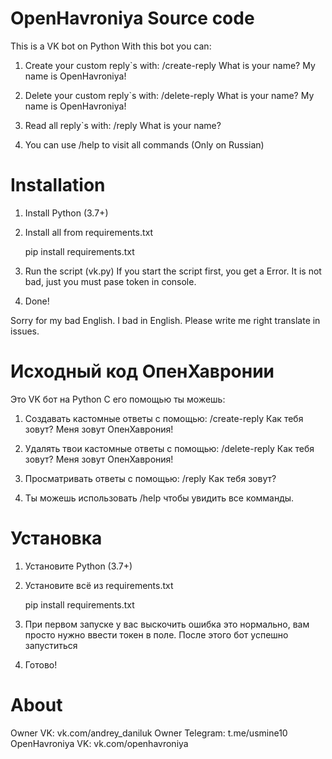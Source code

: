 # OpenHavroniya Source code
This is a VK bot on Python
With this bot you can:
1. Create your custom reply`s with:
   /create-reply What is your name?
   My name is OpenHavroniya!

2. Delete your custom reply`s with:
   /delete-reply What is your name?
   My name is OpenHavroniya!
   
3. Read all reply`s with:
   /reply What is your name?
   
4. You can use /help to visit all
   commands (Only on Russian)

# Installation

1. Install Python (3.7+)
2. Install all from requirements.txt 

     pip install requirements.txt
  
3. Run the script (vk.py)
   If you start the script first, you
   get a Error. It is not bad, just
   you must pase token in console.

4. Done!

Sorry for my bad English. I bad
in English. Please write me right
translate in issues.

# Исходный код ОпенХавронии
Это VK бот на Python
С его помощью ты можешь:
1. Создавать кастомные ответы с помощью:
   /create-reply Как тебя зовут?
   Меня зовут ОпенХаврония!
   
2. Удалять твои кастомные ответы с помощью:
   /delete-reply Как тебя зовут?
   Меня зовут ОпенХаврония!

3. Просматривать ответы с помощью:
   /reply Как тебя зовут?

4. Ты можешь использовать /help чтобы увидить
   все комманды.

# Установка
1. Установите Python (3.7+)
2. Установите всё из requirements.txt

     pip install requirements.txt

3. При первом запуске у вас выскочить ошибка
   это нормально, вам просто нужно ввести токен
   в поле. После этого бот успешно запуститься

4. Готово!

# About
Owner VK: vk.com/andrey_daniluk
Owner Telegram: t.me/usmine10
OpenHavroniya VK: vk.com/openhavroniya
